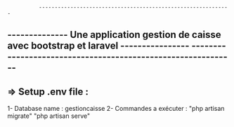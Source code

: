               -------------------------------------------------------------
-------------- Une application gestion de caisse avec bootstrap et laravel ----------------
              -------------------------------------------------------------
--------------------
=> Setup .env file :
--------------------
1- Database name : gestioncaisse
2- Commandes a exécuter :
"php artisan migrate"
"php artisan serve"
